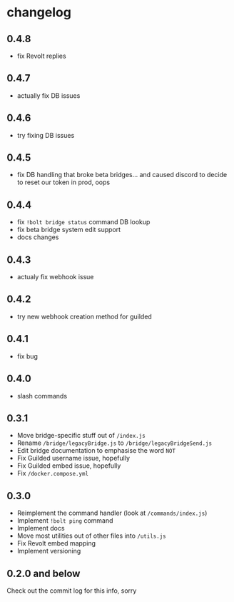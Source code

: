 # changelog
## 0.4.8
- fix Revolt replies
## 0.4.7
- actually fix DB issues
## 0.4.6
- try fixing DB issues
## 0.4.5
- fix DB handling that broke beta bridges... and caused discord to decide to reset our token in prod, oops
## 0.4.4
- fix `!bolt bridge status` command DB lookup
- fix beta bridge system edit support
- docs changes
## 0.4.3
- actualy fix webhook issue
## 0.4.2
- try new webhook creation method for guilded
## 0.4.1
- fix bug
## 0.4.0
- slash commands
## 0.3.1
- Move bridge-specific stuff out of `/index.js`
- Rename `/bridge/legacyBridge.js` to `/bridge/legacyBridgeSend.js`
- Edit bridge documentation to emphasise the word `NOT`
- Fix Guilded username issue, hopefully
- Fix Guilded embed issue, hopefully
- Fix `/docker.compose.yml`
## 0.3.0
- Reimplement the command handler (look at `/commands/index.js`)
- Implement `!bolt ping` command
- Implement docs
- Move most utilities out of other files into `/utils.js`
- Fix Revolt embed mapping
- Implement versioning
## 0.2.0 and below
Check out the commit log for this info, sorry